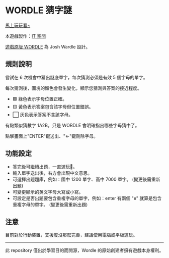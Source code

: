 # WORDLE 猜字謎

[馬上玩玩看~](https://wordle.jiatool.com/)

本遊戲製作：[IT 空間](https://blog.jiatool.com/)

[遊戲原版 WORDLE](https://www.powerlanguage.co.uk/wordle/) 為 Josh Wardle 設計。

## 規則說明

嘗試在 6 次機會中猜出謎底單字，每次猜測必須是有效 5 個字母的單字。

每次猜測後，圖塊的顏色會發生變化，顯示您猜測與答案的接近程度。

* 🟩 綠色表示字母位置正確。
* 🟨 黃色表示答案包含該字母但位置錯誤。
* ⬜ 灰色表示答案不含該字母。

有點類似猜數字 1A2B，只是 WORDLE 會明確指出哪些字母猜中了。

點擊畫面上"ENTER"鍵送出、"←"鍵刪除字母。

## 功能設定

* 答完後可繼續出題，一直遊玩🤩。
* 輸入單字送出後，右方會出現中文意思。
* 可選擇出題題庫，例如：國中 1200 單字、高中 7000 單字。 (變更後需重新出題)
* 可變更顯示的英文字母大寫或小寫。
* 可設定是否出題要包含重複字母的單字，例如：enter 有兩個 "e" 就算是包含重複字母的單字。 (變更後需重新出題)

## 注意

目前對於行動裝置，支援度沒那麼完善，建議使用電腦或平板遊玩。

---

此 repository 僅出於學習目的而開源，Wordle 的原始創建者擁有遊戲本身權利。
